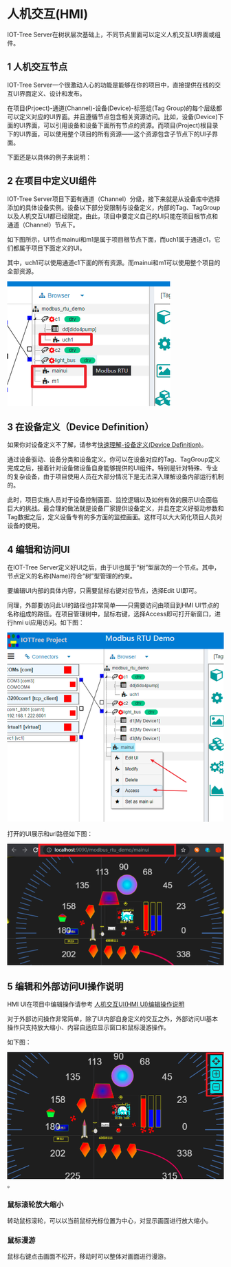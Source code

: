 人机交互(HMI)
==

IOT-Tree Server在树状层次基础上，不同节点里面可以定义人机交互UI界面或组件。


## 1 人机交互节点

IOT-Tree Server一个很激动人心的功能是能够在你的项目中，直接提供在线的交互UI界面定义、设计和发布。

在项目(Prjoect)-通道(Channel)-设备(Device)-标签组(Tag Group)的每个层级都可以定义对应的UI界面。并且遵循节点包含相关资源访问。比如，设备(Device)下面的UI界面，可以引用设备和设备下面所有节点的资源。而项目(Project)根目录下的UI界面，可以使用整个项目的所有资源——这个资源包含子节点下的UI子界面。

下面还是以具体的例子来说明：

## 2 在项目中定义UI组件

IOT-Tree Server项目下面有通道（Channel）分级，接下来就是从设备库中选择添加的具体设备实例。设备以下部分受限制与设备定义，内部的Tag、TagGroup以及人机交互UI都已经限定。由此，项目中要定义自己的UI只能在项目根节点和通道（Channel）节点下。

如下图所示，UI节点mainui和m1是属于项目根节点下面，而uch1属于通道c1，它们都属于项目下面定义的UI。

其中，uch1可以使用通道c1下面的所有资源。而mainui和m1可以使用整个项目的全部资源。

<img src="../img/hmi_prj_ch.png"/>

## 3 在设备定义（Device Definition）

如果你对设备定义不了解，请参考[快速理解-设备定义(Device Definition)][qn_devdef]。

通过设备驱动、设备分类和设备定义。你可以在设备对应的Tag、TagGroup定义完成之后，接着针对设备做设备自身能够提供的UI组件。特别是针对特殊、专业的复杂设备，由于项目使用人员在大部分情况下是无法深入理解设备内部运行机制的。

此时，项目实施人员对于设备控制画面、监控逻辑以及如何有效的展示UI会面临巨大的挑战。最合理的做法就是设备厂家提供设备定义，并且在定义好驱动参数和Tag数据之后，定义设备专有的多方面的监控画面。这样可以大大简化项目人员对设备的使用。

## 4 编辑和访问UI

在IOT-Tree Server定义好UI之后，由于UI也属于“树”型层次的一个节点。其中，节点定义的名称(Name)符合“树”型管理的约束。

要编辑UI内部的具体内容，只需要鼠标右键对应节点，选择Edit UI即可。

同理，外部要访问此UI的路径也非常简单——只需要访问由项目到HMI UI节点的名称组成的路径。在项目管理树中，鼠标右键，选择Access即可打开新窗口，进行hmi ui应用访问。如下图：

<img src="../img/hmi_prj_edit_access.png">

打开的UI展示和url路径如下图：

<img src="../img/hmi_access1.png">

## 5 编辑和外部访问UI操作说明

HMI UI在项目中编辑操作请参考 [人机交互UI(HMI UI)编辑操作说明][qn_hmi_edit]

对于外部访问操作非常简单，除了UI内部自身定义的交互之外，外部访问UI基本操作只支持放大缩小、内容自适应显示窗口和鼠标漫游操作。

如下图：

<img src="../img/hmi_access2.png">。

### 鼠标滚轮放大缩小

转动鼠标滚轮，可以以当前鼠标光标位置为中心，对显示画面进行放大缩小。

### 鼠标漫游

鼠标右键点击画面不松开，移动时可以整体对画面进行漫游。


[qn_hmi_edit]: ./quick_know_hi_edit.md
[qn_devdef]: ./quick_know_devdef.md
